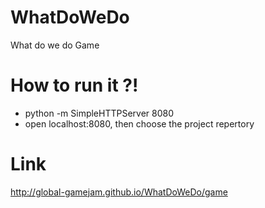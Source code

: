 # WhatDoWeDo
What do we do Game

How to run it ?!
================
  - python -m SimpleHTTPServer 8080
  - open localhost:8080, then choose the project repertory

Link
====
 http://global-gamejam.github.io/WhatDoWeDo/game
